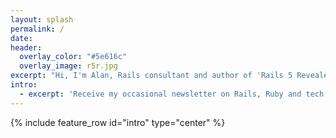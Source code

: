 ```yaml
---
layout: splash
permalink: /
date:
header:
  overlay_color: "#5e616c"
  overlay_image: r5r.jpg
excerpt: "Hi, I'm Alan, Rails consultant and author of 'Rails 5 Revealed' and 'Practical Rails 5'"
intro:
  - excerpt: 'Receive my occasional newsletter on Rails, Ruby and tech news, along with updates about my books.<br/>{::nomarkdown}<div id="revue-embed"><form action="https://www.getrevue.co/profile/alan-bradburne/add_subscriber" method="post" id="revue-form" name="revue-form"  target="_blank"><div class="revue-form-group"><label for="member_email">Email address</label><input class="revue-form-field" placeholder="Your email address..." type="email" name="member[email]" id="member_email"></div><div class="revue-form-group"><label for="member_first_name">First name <span class="optional">(Optional)</span></label><input class="revue-form-field" placeholder="First name... (Optional)" type="text" name="member[first_name]" id="member_first_name"></div><div class="revue-form-group"><label for="member_last_name">Last name <span class="optional">(Optional)</span></label><input class="revue-form-field" placeholder="Last name... (Optional)" type="text" name="member[last_name]" id="member_last_name"></div><div class="revue-form-actions"><input type="submit" value="Subscribe" name="member[subscribe]" id="member_submit"></div></form></div>{:/nomarkdown}'
---
```


{% include feature_row id="intro" type="center" %}
